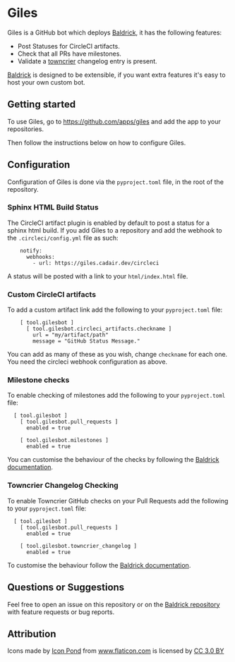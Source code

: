 # Giles

Giles is a GitHub bot which deploys
[Baldrick](https://github.com/OpenAstronomy/baldbrick), it has the following
features:

* Post Statuses for CircleCI artifacts.
* Check that all PRs have milestones.
* Validate a [towncrier](https://github.com/hawkowl/towncrier) changelog entry
  is present.


[Baldrick](https://github.com/OpenAstronomy/Baldrick) is designed to be
extensible, if you want extra features it's easy to host your own custom bot.

## Getting started

To use Giles, go to https://github.com/apps/giles and add the app to your
repositories.

Then follow the instructions below on how to configure Giles.


## Configuration

Configuration of Giles is done via the `pyproject.toml` file, in the root of
the repository.


### Sphinx HTML Build Status

The CircleCI artifact plugin is enabled by default to post a status for
a sphinx html build. If you add Giles to a repository and add the webhook to
the `.circleci/config.yml` file as such:
```
    notify:
      webhooks:
        - url: https://giles.cadair.dev/circleci
```

A status will be posted with a link to your `html/index.html` file.

### Custom CircleCI artifacts

To add a custom artifact link add the following to your `pyproject.toml` file:
```
    [ tool.gilesbot ]
      [ tool.gilesbot.circleci_artifacts.checkname ]
        url = "my/artifact/path"
        message = "GitHub Status Message."
```
You can add as many of these as you wish, change `checkname` for each one. You
need the circleci webhook configuration as above.

### Milestone checks

To enable checking of milestones add the following to your `pyproject.toml`
file:

```
  [ tool.gilesbot ]
    [ tool.gilesbot.pull_requests ]
      enabled = true
    
    [ tool.gilesbot.milestones ]
      enabled = true
```

You can customise the behaviour of the checks by following the [Baldrick
documentation](https://baldrick.readthedocs.io/en/latest/plugins.html#github-milestone-checker).


### Towncrier Changelog Checking

To enable Towncrier GitHub checks on your Pull Requests add the following to
your `pyproject.toml` file:
```
  [ tool.gilesbot ]
    [ tool.gilesbot.pull_requests ]
      enabled = true
    
    [ tool.gilesbot.towncrier_changelog ]
      enabled = true
```
To customise the behaviour follow the [Baldrick
documentation](https://baldrick.readthedocs.io/en/latest/plugins.html#towncrier-changelog-checker).


## Questions or Suggestions

Feel free to open an issue on this repository or on the 
[Baldrick repository](https://github.com/OpenAstronomy/baldrick/issues/new) with feature
requests or bug reports.


## Attribution
<div>Icons made by <a href="https://www.flaticon.com/authors/popcorns-arts"
title="Icon Pond">Icon Pond</a> from <a href="https://www.flaticon.com/"
title="Flaticon">www.flaticon.com</a> is licensed by <a
href="http://creativecommons.org/licenses/by/3.0/" title="Creative Commons BY
3.0" target="_blank">CC 3.0 BY</a></div>
